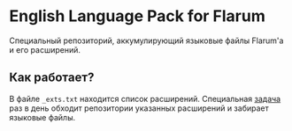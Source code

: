 # English Language Pack for Flarum

Специальный репозиторий, аккумулирующий языковые файлы Flarum'а и его расширений.

## Как работает?

В файле `_exts.txt` находится список расширений. Специальная [задача](/pkgstore/github-action-flarum-l10n) раз в день обходит репозитории указанных расширений и забирает языковые файлы.

